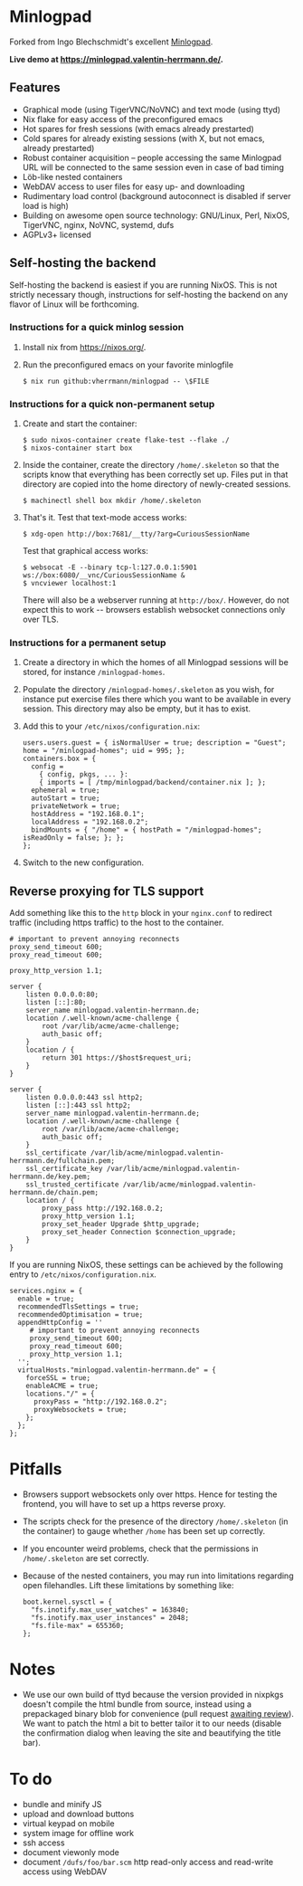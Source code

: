 # Minlogpad
Forked from Ingo Blechschmidt's excellent [Minlogpad](https://github.com/iblech/agdapad).

**Live demo at https://minlogpad.valentin-herrmann.de/.**


## Features

* Graphical mode (using TigerVNC/NoVNC) and text mode (using ttyd)
* Nix flake for easy access of the preconfigured emacs
* Hot spares for fresh sessions (with emacs already prestarted)
* Cold spares for already existing sessions (with X, but not emacs, already
  prestarted)
* Robust container acquisition – people accessing the same Minlogpad URL
  will be connected to the same session even in case of bad timing
* Löb-like nested containers
* WebDAV access to user files for easy up- and downloading
* Rudimentary load control (background autoconnect is disabled if server load is high)
* Building on awesome open source technology: GNU/Linux, Perl, NixOS, TigerVNC,
  nginx, NoVNC, systemd, dufs
* AGPLv3+ licensed


## Self-hosting the backend

Self-hosting the backend is easiest if you are running NixOS. This is not
strictly necessary though, instructions for self-hosting the backend on any flavor
of Linux will be forthcoming.


### Instructions for a quick minlog session

1. Install nix from https://nixos.org/.

2. Run the preconfigured emacs on your favorite minlogfile

       $ nix run github:vherrmann/minlogpad -- \$FILE


### Instructions for a quick non-permanent setup

1. Create and start the container:

       $ sudo nixos-container create flake-test --flake ./
       $ nixos-container start box

2. Inside the container, create the directory `/home/.skeleton` so that the
   scripts know that everything has been correctly set up. Files put in that
   directory are copied into the home directory of newly-created sessions.

       $ machinectl shell box mkdir /home/.skeleton

3. That's it. Test that text-mode access works:

       $ xdg-open http://box:7681/__tty/?arg=CuriousSessionName

   Test that graphical access works:

       $ websocat -E --binary tcp-l:127.0.0.1:5901 ws://box:6080/__vnc/CuriousSessionName &
       $ vncviewer localhost:1

   There will also be a webserver running at `http://box/`. However, do not
   expect this to work -- browsers establish websocket connections only over TLS.


### Instructions for a permanent setup

1. Create a directory in which the homes of all Minlogpad sessions will be
   stored, for instance `/minlogpad-homes`.
2. Populate the directory `/minlogpad-homes/.skeleton` as you wish, for instance
   put exercise files there which you want to be available in every
   session. This directory may also be empty, but it has to exist.
3. Add this to your `/etc/nixos/configuration.nix`:

       users.users.guest = { isNormalUser = true; description = "Guest"; home = "/minlogpad-homes"; uid = 995; };
       containers.box = {
         config =
           { config, pkgs, ... }:
           { imports = [ /tmp/minlogpad/backend/container.nix ]; };
         ephemeral = true;
         autoStart = true;
         privateNetwork = true;
         hostAddress = "192.168.0.1";
         localAddress = "192.168.0.2";
         bindMounts = { "/home" = { hostPath = "/minlogpad-homes"; isReadOnly = false; }; };
       };
4. Switch to the new configuration.


## Reverse proxying for TLS support

Add something like this to the `http` block in your `nginx.conf` to redirect
traffic (including https traffic) to the host to the container.

    # important to prevent annoying reconnects
    proxy_send_timeout 600;
    proxy_read_timeout 600;

    proxy_http_version 1.1;

    server {
        listen 0.0.0.0:80;
        listen [::]:80;
        server_name minlogpad.valentin-herrmann.de;
        location /.well-known/acme-challenge {
            root /var/lib/acme/acme-challenge;
            auth_basic off;
        }
        location / {
            return 301 https://$host$request_uri;
        }
    }

    server {
        listen 0.0.0.0:443 ssl http2;
        listen [::]:443 ssl http2;
        server_name minlogpad.valentin-herrmann.de;
        location /.well-known/acme-challenge {
            root /var/lib/acme/acme-challenge;
            auth_basic off;
        }
        ssl_certificate /var/lib/acme/minlogpad.valentin-herrmann.de/fullchain.pem;
        ssl_certificate_key /var/lib/acme/minlogpad.valentin-herrmann.de/key.pem;
        ssl_trusted_certificate /var/lib/acme/minlogpad.valentin-herrmann.de/chain.pem;
        location / {
            proxy_pass http://192.168.0.2;
            proxy_http_version 1.1;
            proxy_set_header Upgrade $http_upgrade;
            proxy_set_header Connection $connection_upgrade;
        }
    }

If you are running NixOS, these settings can be achieved by the following entry
to `/etc/nixos/configuration.nix`.

    services.nginx = {
      enable = true;
      recommendedTlsSettings = true;
      recommendedOptimisation = true;
      appendHttpConfig = ''
         # important to prevent annoying reconnects
         proxy_send_timeout 600;
         proxy_read_timeout 600;
         proxy_http_version 1.1;
      '';
      virtualHosts."minlogpad.valentin-herrmann.de" = {
        forceSSL = true;
        enableACME = true;
        locations."/" = {
          proxyPass = "http://192.168.0.2";
          proxyWebsockets = true;
        };
      };
    };


# Pitfalls

* Browsers support websockets only over https. Hence for testing the frontend,
  you will have to set up a https reverse proxy.

* The scripts check for the presence of the directory `/home/.skeleton` (in the container)
  to gauge whether `/home` has been set up correctly.

* If you encounter weird problems, check that the permissions in
  `/home/.skeleton` are set correctly.

* Because of the nested containers, you may run into limitations regarding open
  filehandles. Lift these limitations by something like:

      boot.kernel.sysctl = {
        "fs.inotify.max_user_watches" = 163840;
        "fs.inotify.max_user_instances" = 2048;
        "fs.file-max" = 655360;
      };


# Notes

* We use our own build of ttyd because the version provided in nixpkgs doesn't
  compile the html bundle from source, instead using a prepackaged binary blob
  for convenience (pull request [awaiting review](https://github.com/NixOS/nixpkgs/pull/110978)).
  We want to patch the html a bit to better tailor it to our needs (disable the
  confirmation dialog when leaving the site and beautifying the title bar).


# To do

* bundle and minify JS
* upload and download buttons
* virtual keypad on mobile
* system image for offline work
* ssh access
* document viewonly mode
* document `/dufs/foo/bar.scm` http read-only access and read-write access using WebDAV
